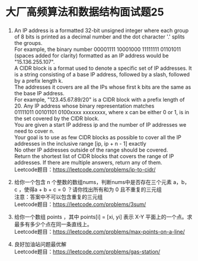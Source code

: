 # 大厂高频算法和数据结构面试题25

###  

1. An IP address is a formatted 32-bit unsigned integer where each group of 8 bits is printed as a decimal number and the dot character '.' splits the groups.   
   For example, the binary number 00001111 10001000 11111111 01101011 (spaces added for clarity) formatted as an IP address would be "15.136.255.107".   
   A CIDR block is a format used to denote a specific set of IP addresses. It is a string consisting of a base IP address, followed by a slash, followed by a prefix length k.   
   The addresses it covers are all the IPs whose first k bits are the same as the base IP address.   
   For example, "123.45.67.89/20" is a CIDR block with a prefix length of 20. Any IP address whose binary representation matches   
   01111011 00101101 0100xxxx xxxxxxxx, where x can be either 0 or 1, is in the set covered by the CIDR block.   
   You are given a start IP address ip and the number of IP addresses we need to cover n.   
   Your goal is to use as few CIDR blocks as possible to cover all the IP addresses in the inclusive range [ip, ip + n - 1] exactly   
   No other IP addresses outside of the range should be covered.   
   Return the shortest list of CIDR blocks that covers the range of IP addresses. If there are multiple answers, return any of them.   
   Leetcode题目：https://leetcode.com/problems/ip-to-cidr/  

2. 给你一个包含 n 个整数的数组nums，判断nums中是否存在三个元素 a，b，c ，使得a + b + c = 0 ？请你找出所有和为 0 且不重复的三元组   
   注意：答案中不可以包含重复的三元组   
   Leetcode题目：https://leetcode.com/problems/3sum/  

3. 给你一个数组 points ，其中 points[i] = [xi, yi] 表示 X-Y 平面上的一个点。求最多有多少个点在同一条直线上。   
   Leetcode题目：https://leetcode.com/problems/max-points-on-a-line/  

4. 良好加油站问题最优解    
   Leetcode题目：https://leetcode.com/problems/gas-station/    






